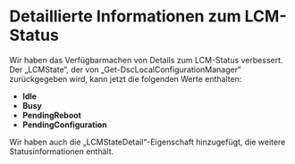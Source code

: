 # Detaillierte Informationen zum LCM-Status

Wir haben das Verfügbarmachen von Details zum LCM-Status verbessert. Der „LCMState“, der von „Get-DscLocalConfigurationManager“ zurückgegeben wird, kann jetzt die folgenden Werte enthalten:

* **Idle**
* **Busy**
* **PendingReboot**
* **PendingConfiguration**

Wir haben auch die „LCMStateDetail“-Eigenschaft hinzugefügt, die weitere Statusinformationen enthält.


<!--HONumber=Aug16_HO3-->


